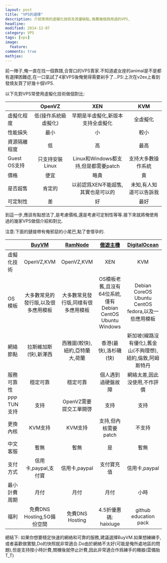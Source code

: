```yaml
---
layout: post
title: "VPS的選擇"
description: 介紹常用的虛擬化技術及其優缺點,推薦幾個我用過的VPS,
headline: 
modified: 2014-12-07
category: VPS
tags: [vps]
image: 
  feature: 
comments: true
mathjax: 
---
```

前一陣子,俺一直在找一個靠譜,合胃口的VPS賣家.不知道處女座的animal是不是都有選擇困難症,在一口氣試了4家VPS後俺覺得需要剁手了...PS:上次在v2ex上看到發燒友買了好幾十個VPS.
<!--more-->

以下先對VPS常使用虛擬化技術做個對比:

|   |OpenVZ|XEN|KVM|
|---|:----:|:-:|:-:|
|虛擬化程度|低(操作系統級虛擬化)|早期是半虛擬化,新版本支持全虛擬化|全虛擬化|
|性能損失|最小|小|較小|
|資源隔離程度|低|高|最高|
|Guest OS支持|只支持安裝Linux|Linux和Windows都支持,但是都需要patch|支持大多數操作系統|
|價格|便宜|略貴|貴|
|是否超售|肯定的|以前認爲XEN不能超售,其實也是可以的|未知,有人知道可以告訴我|
|可定制性|差|好|最好|

到這一步,應該有點想法了,是考慮價格,還是考慮可定制性等等.接下來就將俺使用過的幾家VPS做個介紹和對比.

注意:下面的鏈接帶有俺邪惡的小尾巴,點了會懷孕的.

|   |[BuyVM][1]|[RamNode][2]|[傲遊主機][3]|[DigitalOcean][4]|
|---|:---:|:-----:|:------:|:----------:|
|虛擬化技術|OpenVZ,KVM|OpenVZ,KVM|XEN|KVM|
|OS模板|大多數常見的發行版,以及很多應用模板|大多數常見發行版,同樣有很多應用模板|OS模板老舊,且沒有64位系統,僅有Debian CentOS Ubuntu Windows|Debian CoreOS Ubuntu CentOS fedora,以及一些應用模板|
|網絡節點|拉斯維加斯(快),新澤西|西雅圖(較快),紐約,亞特蘭大,荷蘭|香港(最快),洛杉磯(快)|新加坡(線路沒有優化),舊金山(不夠理想),紐約,倫敦,阿姆斯特丹|
|服務可靠性|穩定可靠|穩定可靠|個人遇到過硬盤故障|網絡太差,因此沒使用,不作評價|
|PPP TUN支持|支持|OpenVZ需要提交工單開啓|支持|支持|
|更換內核|KVM支持|KVM支持|支持,但內核需要patch|不支持|
|中文客服|暫無|暫無|是|暫無|
|支付方式|信用卡,paypal,支付寶|信用卡,paypal|支付寶充值|信用卡,paypal|
|最小計費周期|月付|月付|月付|小時|
|福利|免費DNS Hosting,5G備份空間|免費DNS Hosting|4.5折優惠碼: haixiuge|github education pack|

總結下: 如果你想要穩定快速的網絡和可靠的服務,建議選擇BuyVM.如果想練練手,或者喜歡做實驗,Do的快照就非常適合.Do由於網絡不太好(可能是俺所處地區的問題),但是支持按小時計費,關機後就停止計費,因此非常適合作爲練手的機器(雲備胎T\_T)

[1]: https://my.frantech.ca/aff.php?aff=1118 "BuyVM"

[2]: https://clientarea.ramnode.com/aff.php?aff=1863 "RamNode"

[3]: http://my.aoyouhost.com/page.aspx?c=referral&u=18765 "傲遊主機"

[4]: https://www.digitalocean.com/?refcode=4f60b2a8e864 "DigitalOcean"
